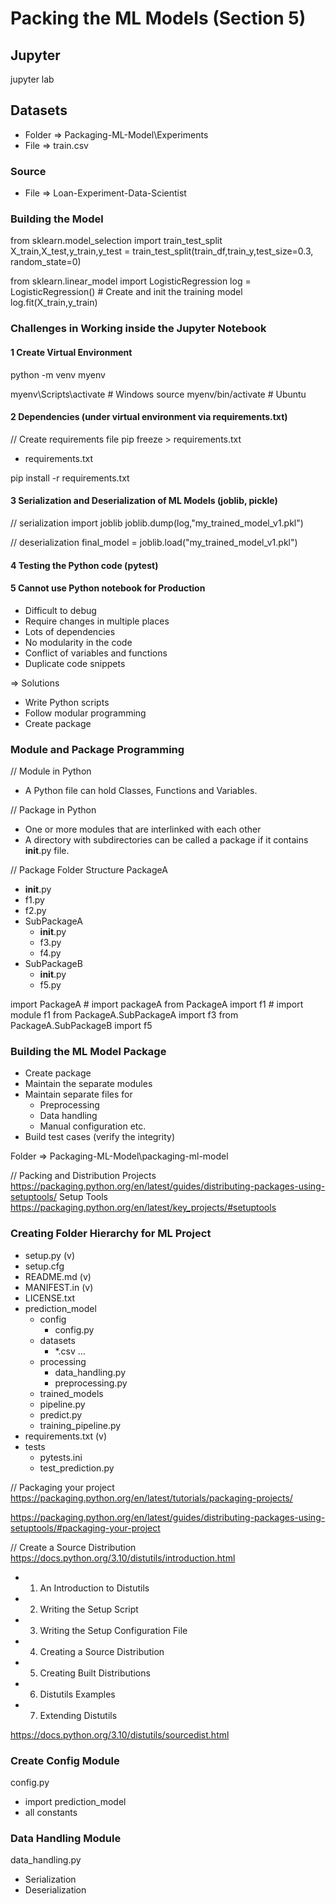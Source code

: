 # Packing the ML Models (Section 5)

## Jupyter
jupyter lab

## Datasets
- Folder => Packaging-ML-Model\Experiments
- File => train.csv

### Source
- File => Loan-Experiment-Data-Scientist

### Building the Model
from sklearn.model_selection import train_test_split
X_train,X_test,y_train,y_test = train_test_split(train_df,train_y,test_size=0.3, random_state=0)

from sklearn.linear_model import LogisticRegression
log = LogisticRegression() # Create and init the training model
log.fit(X_train,y_train)

### Challenges in Working inside the Jupyter Notebook

#### 1 Create Virtual Environment 
python -m venv myenv

myenv\Scripts\activate # Windows
source myenv/bin/activate # Ubuntu

#### 2 Dependencies (under virtual environment via requirements.txt)
// Create requirements file
pip freeze > requirements.txt
- requirements.txt

pip install -r requirements.txt

#### 3 Serialization and Deserialization of ML Models (joblib, pickle)
// serialization
import joblib
joblib.dump(log,"my_trained_model_v1.pkl")

// deserialization
final_model = joblib.load("my_trained_model_v1.pkl")

#### 4 Testing the Python code (pytest)

#### 5 Cannot use Python notebook for Production
- Difficult to debug
- Require changes in multiple places
- Lots of dependencies
- No modularity in the code
- Conflict of variables and functions
- Duplicate code snippets

=> Solutions
- Write Python scripts
- Follow modular programming
- Create package

### Module and Package Programming
// Module in Python
- A Python file can hold Classes, Functions and Variables.

// Package in Python
- One or more modules that are interlinked with each other
- A directory with subdirectories can be called a package if it contains __init__.py file.

// Package Folder Structure
PackageA
 - __init__.py
 - f1.py
 - f2.py
 - SubPackageA
   - __init__.py
   - f3.py
   - f4.py
 - SubPackageB
   - __init__.py
   - f5.py

import PackageA # import packageA
from PackageA import f1 # import module f1
from PackageA.SubPackageA import f3
from PackageA.SubPackageB import f5

### Building the ML Model Package
- Create package
- Maintain the separate modules
- Maintain separate files for 
  - Preprocessing
  - Data handling
  - Manual configuration etc.
- Build test cases (verify the integrity)

Folder => Packaging-ML-Model\packaging-ml-model

// Packing and Distribution Projects
https://packaging.python.org/en/latest/guides/distributing-packages-using-setuptools/
Setup Tools https://packaging.python.org/en/latest/key_projects/#setuptools

### Creating Folder Hierarchy for ML Project
- setup.py (v)
- setup.cfg
- README.md (v)
- MANIFEST.in (v)
- LICENSE.txt
- prediction_model
  - config
    - config.py
  - datasets
    - *.csv ...
  - processing
    - data_handling.py
    - preprocessing.py
  - trained_models
  - pipeline.py
  - predict.py  
  - training_pipeline.py
- requirements.txt (v)
- tests
  - pytests.ini
  - test_prediction.py

// Packaging your project
https://packaging.python.org/en/latest/tutorials/packaging-projects/

https://packaging.python.org/en/latest/guides/distributing-packages-using-setuptools/#packaging-your-project

// Create a Source Distribution
https://docs.python.org/3.10/distutils/introduction.html
- 1. An Introduction to Distutils
- 2. Writing the Setup Script
- 3. Writing the Setup Configuration File
- 4. Creating a Source Distribution
- 5. Creating Built Distributions
- 6. Distutils Examples
- 7. Extending Distutils

https://docs.python.org/3.10/distutils/sourcedist.html

### Create Config Module
config.py

- import prediction_model
- all constants

### Data Handling Module
data_handling.py

- Serialization
- Deserialization
